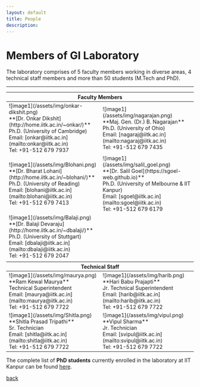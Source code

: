 ```yaml
---
layout: default
title: People
description:
---
```


# Members of GI Laboratory
The laboratory comprises of 5 faculty members working in diverse areas, 4 technical staff members and more than 50 students (M.Tech and PhD).

* * *
<table>
<colgroup>
<col width="50%" />
<col width="70%" />
</colgroup>
<thead>
<tr class="header">
<th colspan="2">Faculty Members</th>
</tr>
</thead>
<tbody>
<tr>
<td markdown="span">![image1](/assets/img/onkar-dikshit.png)<br>
**[Dr. Onkar Dikshit](http://home.iitk.ac.in/~onkar/)**<br>
Ph.D. (University of Cambridge)<br>
Email: [onkar@iitk.ac.in](mailto:onkar@iitk.ac.in)<br>
Tel: +91-512 679 7937
</td>
<td markdown="span">![image1](/assets/img/nagarajan.png)<br>
**Maj. Gen. (Dr.) B. Nagarajan**<br>
Ph.D. (University of Ohio)<br>
Email: [nagaraj@iitk.ac.in](mailto:nagaraj@iitk.ac.in)<br>
Tel: +91-512 679 7435
</td>
</tr>
<tr>
<td markdown="span">![image1](/assets/img/Blohani.png)<br>
**[Dr. Bharat Lohani](http://home.iitk.ac.in/~blohani/)**<br>
Ph.D. (University of Reading)<br>
Email: [blohani@iitk.ac.in](mailto:blohani@iitk.ac.in)<br>
Tel: +91-512 679 7413
</td>
<td markdown="span">![image1](/assets/img/salil_goel.png)<br>
**[Dr. Salil Goel](https://sgoel-web.github.io)**<br>
Ph.D. (University of Melbourne & IIT Kanpur)<br>
Email: [sgoel@iitk.ac.in](mailto:sgoel@iitk.ac.in)<br>
Tel: +91-512 679 6179
</td>
</tr>
<tr>
<td markdown="span">![image1](/assets/img/Balaji.png)<br>
**[Dr. Balaji Devaraju](http://home.iitk.ac.in/~dbalaji/)**<br>
Ph.D. (University of Stuttgart)<br>
Email: [dbalaji@iitk.ac.in](mailto:dbalaji@iitk.ac.in)<br>
Tel: +91-512 679 2047
</td>
<td markdown="span"></td>
</tr>
<tr>
<td markdown="span" colspan="2"></td>
</tr>
</tbody>
<thead>
<tr class="header">
<th colspan="2">Technical Staff</th>
</tr>
</thead>
<tbody>
<tr>
<td markdown="span">![image1](/assets/img/maurya.png)<br>
**Ram Kewal Maurya**<br>
Technical Superintendent<br>
Email: [maurya@iitk.ac.in](mailto:maurya@iitk.ac.in)<br>
Tel: +91-512 679 7722
</td>
<td markdown="span">![image1](/assets/img/harib.png)<br>
**Hari Babu Prajapti**<br>
Jr. Technical Superintendent<br>
Email: [harib@iitk.ac.in](mailto:harib@iitk.ac.in)<br>
Tel: +91-512 679 7722
</td>
</tr>
<tr>
<td markdown="span">![image1](/assets/img/Shitla.png)<br>
**Shitla Prasad Tripathi**<br>
Sr. Technician<br>
Email: [shitla@iitk.ac.in](mailto:shitla@iitk.ac.in)<br>
Tel: +91-512 679 7722
</td>
<td markdown="span">![image1](/assets/img/vipul.png)<br>
**Vipul Sharma**<br>
Jr. Technician<br>
Email: [svipul@iitk.ac.in](mailto:svipul@iitk.ac.in)<br>
Tel: +91-512 679 7722
</td>
</tr>
</tbody>
</table>

The complete list of **PhD students** currently enrolled in the laboratory at IIT Kanpur can be found [here](./Phd_students.html).


[back](./)
